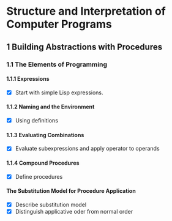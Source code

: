 # Structure and Interpretation of Computer Programs

## 1 Building Abstractions with Procedures

### 1.1 The Elements of Programming

#### 1.1.1 Expressions
- [x] Start with simple Lisp expressions.

#### 1.1.2 Naming and the Environment
- [x] Using definitions

#### 1.1.3 Evaluating Combinations
- [x] Evaluate subexpressions and apply operator to operands

#### 1.1.4 Compound Procedures
- [x] Define procedures

#### The Substitution Model for Procedure Application
- [x] Describe substitution model
- [x] Distinguish applicative oder from normal order